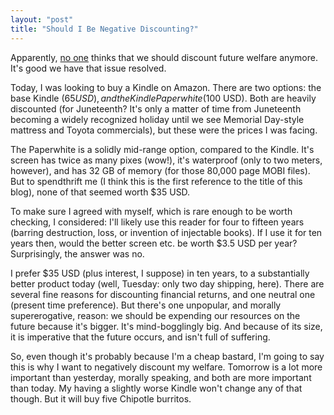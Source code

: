 ```yaml
---
layout: "post"
title: "Should I Be Negative Discounting?"
---
```


Apparently, [no one][no] thinks that we should discount future welfare anymore. It's good we have that issue resolved.

Today, I was looking to buy a Kindle on Amazon. There are two options: the base Kindle ($65 USD), and the Kindle Paperwhite ($100 USD). Both are heavily discounted (for Juneteenth? It's only a matter of time from Juneteenth becoming a widely recognized holiday until we see Memorial Day-style mattress and Toyota commercials), but these were the prices I was facing. 

The Paperwhite is a solidly mid-range option, compared to the Kindle. It's screen has twice as many pixes (wow!), it's waterproof (only to two meters, however), and has 32 GB of memory (for those 80,000 page MOBI files). But to spendthrift me (I think this is the first reference to the title of this blog), none of that seemed worth $35 USD. 

To make sure I agreed with myself, which is rare enough to be worth checking, I considered: I'll likely use this reader for four to fifteen years (barring destruction, loss, or invention of injectable books). If I use it for ten years then, would the better screen etc. be worth $3.5 USD per year? Surprisingly, the answer was no.

I prefer $35 USD (plus interest, I suppose) in ten years, to a substantially better product today (well, Tuesday: only two day shipping, here). There are several fine reasons for discounting financial returns, and one neutral one (present time preference). But there's one unpopular, and morally supererogative, reason: we should be expending our resources on the future because it's bigger. It's mind-bogglingly big. And because of its size, it is imperative that the future occurs, and isn't full of suffering. 

So, even though it's probably because I'm a cheap bastard, I'm going to say this is why I want to negatively discount my welfare. Tomorrow is a lot more important than yesterday, morally speaking, and both are more important than today. My having a slightly worse Kindle won't change any of that though. But it will buy five Chipotle burritos. 





[no]: https://twitter.com/ryancbriggs/status/1269712196264701958
